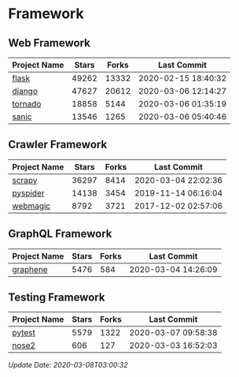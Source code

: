 # Framework

## Web Framework

| Project Name | Stars | Forks | Last Commit |
| ------------ | ----- | ----- | ----------- |
| [flask](https://github.com/pallets/flask) | 49262 | 13332 | 2020-02-15 18:40:32 |
| [django](https://github.com/django/django) | 47627 | 20612 | 2020-03-06 12:14:27 |
| [tornado](https://github.com/tornadoweb/tornado) | 18858 | 5144 | 2020-03-06 01:35:19 |
| [sanic](https://github.com/huge-success/sanic) | 13546 | 1265 | 2020-03-06 05:40:46 |

## Crawler Framework

| Project Name | Stars | Forks | Last Commit |
| ------------ | ----- | ----- | ----------- |
| [scrapy](https://github.com/scrapy/scrapy) | 36297 | 8414 | 2020-03-04 22:02:36 |
| [pyspider](https://github.com/binux/pyspider) | 14138 | 3454 | 2019-11-14 06:16:04 |
| [webmagic](https://github.com/code4craft/webmagic) | 8792 | 3721 | 2017-12-02 02:57:06 |

## GraphQL Framework

| Project Name | Stars | Forks | Last Commit |
| ------------ | ----- | ----- | ----------- |
| [graphene](https://github.com/graphql-python/graphene) | 5476 | 584 | 2020-03-04 14:26:09 |

## Testing Framework

| Project Name | Stars | Forks | Last Commit |
| ------------ | ----- | ----- | ----------- |
| [pytest](https://github.com/pytest-dev/pytest) | 5579 | 1322 | 2020-03-07 09:58:38 |
| [nose2](https://github.com/nose-devs/nose2) | 606 | 127 | 2020-03-03 16:52:03 |

*Update Date: 2020-03-08T03:00:32*
